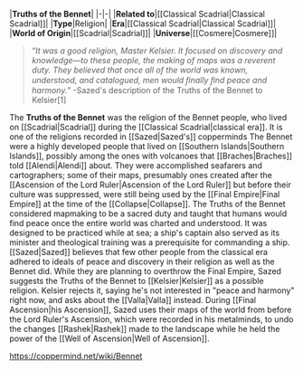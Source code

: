 |**Truths of the Bennet**|
|-|-|
|**Related to**|[[Classical Scadrial\|Classical Scadrial]]|
|**Type**|Religion|
|**Era**|[[Classical Scadrial\|Classical Scadrial]]|
|**World of Origin**|[[Scadrial\|Scadrial]]|
|**Universe**|[[Cosmere\|Cosmere]]|

>“*It was a good religion, Master Kelsier. It focused on discovery and knowledge—to these people, the making of maps was a reverent duty. They believed that once all of the world was known, understood, and catalogued, men would ﬁnally ﬁnd peace and harmony.*”
\-Sazed's description of the Truths of the Bennet to Kelsier[1]


The **Truths of the Bennet** was the religion of the Bennet people, who lived on [[Scadrial\|Scadrial]] during the [[Classical Scadrial\|classical era]]. It is one of the religions recorded in [[Sazed\|Sazed's]] copperminds
The Bennet were a highly developed people that lived on [[Southern Islands\|Southern Islands]], possibly among the ones with volcanoes that [[Braches\|Braches]] told [[Alendi\|Alendi]] about. They were accomplished seafarers and cartographers; some of their maps, presumably ones created after the [[Ascension of the Lord Ruler\|Ascension of the Lord Ruler]] but before their culture was suppressed, were still being used by the [[Final Empire\|Final Empire]] at the time of the [[Collapse\|Collapse]].
The Truths of the Bennet considered mapmaking to be a sacred duty and taught that humans would find peace once the entire world was charted and understood. It was designed to be practiced while at sea; a ship's captain also served as its minister and theological training was a prerequisite for commanding a ship. [[Sazed\|Sazed]] believes that few other people from the classical era adhered to ideals of peace and discovery in their religion as well as the Bennet did.
While they are planning to overthrow the Final Empire, Sazed suggests the Truths of the Bennet to [[Kelsier\|Kelsier]] as a possible religion. Kelsier rejects it, saying he's not interested in "peace and harmony" right now, and asks about the [[Valla\|Valla]] instead. During [[Final Ascension\|his Ascension]], Sazed uses their maps of the world from before the Lord Ruler's Ascension, which were recorded in his metalminds, to undo the changes [[Rashek\|Rashek]] made to the landscape while he held the power of the [[Well of Ascension\|Well of Ascension]].



https://coppermind.net/wiki/Bennet
